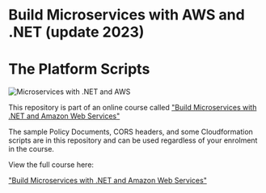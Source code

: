 # Build Microservices with AWS and .NET (update 2023)
# The Platform Scripts


![Microservices with .NET and AWS ](https://img-b.udemycdn.com/course/750x422/2080118_8bbf_7.jpg "Microservices with .NET and AWS")



This repository is part of an online course called ["Build Microservices with .NET and Amazon Web Services"](https://www.udemy.com/course/build-microservices-with-aspnet-core-amazon-web-services/?referralCode=B288BF33506B34292176)


The sample Policy Documents, CORS headers, and some Cloudformation scripts are in this repository and can be used regardless of your enrolment in the course.

View the full course here:

["Build Microservices with .NET and Amazon Web Services"](https://www.udemy.com/course/build-microservices-with-aspnet-core-amazon-web-services/?referralCode=B288BF33506B34292176)
